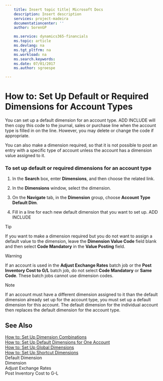 ```yaml
---
    title: Insert topic title| Microsoft Docs
    description: Insert description
    services: project-madeira
    documentationcenter: ''
    author: SorenGP

    ms.service: dynamics365-financials
    ms.topic: article
    ms.devlang: na
    ms.tgt_pltfrm: na
    ms.workload: na
    ms.search.keywords:
    ms.date: 07/01/2017
    ms.author: sgroespe

---
```

# How to: Set Up Default or Required Dimensions for Account Types
You can set up a default dimension for an account type. ADD INCLUDE<!--[!INCLUDE[navnow](../../includes/navnow_md.md)]--> will then copy this code to the journal, sales or purchase line when the account type is filled in on the line. However, you may delete or change the code if appropriate.  
  
 You can also make a dimension required, so that it is not possible to post an entry with a specific type of account unless the account has a dimension value assigned to it.  
  
### To set up default or required dimensions for an account type  
  
1.  In the **Search** box, enter **Dimensions**, and then choose the related link.  
  
2.  In the **Dimensions** window, select the dimension.  
  
3.  On the **Navigate** tab, in the **Dimension** group, choose **Account Type Default Dim**.  
  
4.  Fill in a line for each new default dimension that you want to set up. ADD INCLUDE<!--[!INCLUDE[bp_fieldhelp]()]-->  
  
> [!TIP]  
>  If you want to make a dimension required but you do not want to assign a default value to the dimension, leave the **Dimension Value Code** field blank and then select **Code Mandatory** in the **Value Posting** field.  
  
> [!WARNING]  
>  If an account is used in the **Adjust Exchange Rates** batch job or the **Post Inventory Cost to G\/L** batch job, do not select **Code Mandatory** or **Same Code**. These batch jobs cannot use dimension codes.  
  
> [!NOTE]  
>  If an account must have a different dimension assigned to it than the default dimension already set up for the account type, you must set up a default dimension for this account. The default dimension for the individual account then replaces the default dimension for the account type.  
  
## See Also  
 [How to: Set Up Dimension Combinations](../how-to-set-up-dimension-combinations.md)   
 [How to: Set Up Default Dimensions for One Account](../how-to-set-up-default-dimensions-for-one-account.md)   
 [How to: Set Up Global Dimensions](../how-to-set-up-global-dimensions.md)   
 [How to: Set Up Shortcut Dimensions](../how-to-set-up-shortcut-dimensions.md)   
 Default Dimension   
 Dimension   
 Adjust Exchange Rates   
 Post Inventory Cost to G-L